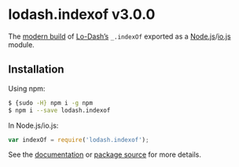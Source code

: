 # lodash.indexof v3.0.0

The [modern build](https://github.com/lodash/lodash/wiki/Build-Differences) of [Lo-Dash’s](https://lodash.com/) `_.indexOf` exported as a [Node.js](http://nodejs.org/)/[io.js](https://iojs.org/) module.

## Installation

Using npm:

```bash
$ {sudo -H} npm i -g npm
$ npm i --save lodash.indexof
```

In Node.js/io.js:

```js
var indexOf = require('lodash.indexof');
```

See the [documentation](https://lodash.com/docs#indexOf) or [package source](https://github.com/lodash/lodash/blob/3.0.0-npm-packages/lodash.indexof/index.js) for more details.
